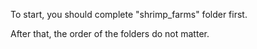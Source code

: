 To start, you should complete "shrimp_farms" folder first.

After that, the order of the folders do not matter.


